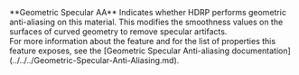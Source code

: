 <tr>
<td>**Geometric Specular AA**</td>
<td>Indicates whether HDRP performs geometric anti-aliasing on this material. This modifies the smoothness values on the surfaces of curved geometry to remove specular artifacts.<br/>For more information about the feature and for the list of properties this feature exposes, see the [Geometric Specular Anti-aliasing documentation](../../../Geometric-Specular-Anti-Aliasing.md).</td>
</tr>


